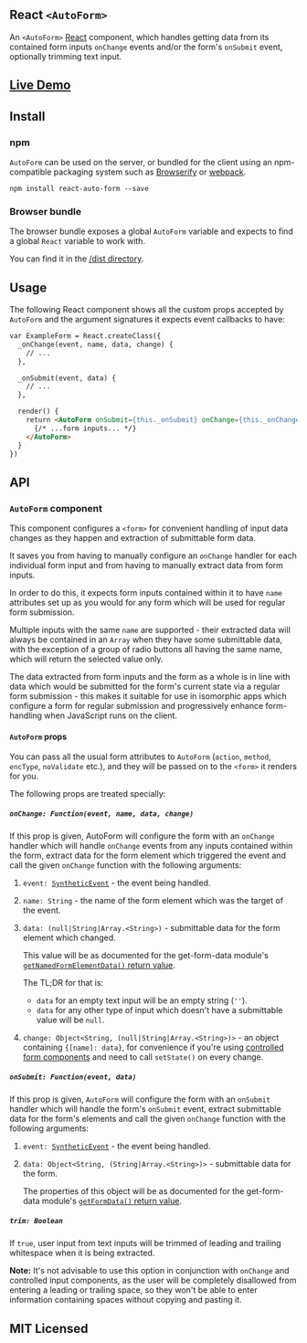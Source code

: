 ## React `<AutoForm>`

An `<AutoForm>` [React](http://facebook.github.io/react/) component, which
handles getting data from its contained form inputs `onChange` events and/or
the form's `onSubmit` event, optionally trimming text input.

## [Live Demo](http://insin.github.io/react-auto-form/)

## Install

### npm

`AutoForm` can be used on the server, or bundled for the client using an
npm-compatible packaging system such as [Browserify](http://browserify.org/) or
[webpack](http://webpack.github.io/).

```
npm install react-auto-form --save
```

### Browser bundle

The browser bundle exposes a global `AutoForm` variable and expects to find a
global `React` variable to work with.

You can find it in the [/dist directory](https://github.com/insin/react-auto-form/tree/master/dist).

## Usage

The following React component shows all the custom props accepted by `AutoForm`
and the argument signatures it expects event callbacks to have:

```html
var ExampleForm = React.createClass({
  _onChange(event, name, data, change) {
    // ...
  },

  _onSubmit(event, data) {
    // ...
  },

  render() {
    return <AutoForm onSubmit={this._onSubmit} onChange={this._onChange} trim>
      {/* ...form inputs... */}
    </AutoForm>
  }
})
```

## API

### `AutoForm` component

This component configures a `<form>` for convenient handling of input data
changes as they happen and extraction of submittable form data.

It saves you from having to manually configure an `onChange` handler for each
individual form input and from having to manually extract data from form inputs.

In order to do this, it expects form inputs contained within it to have `name`
attributes set up as you would for any form which will be used for regular form
submission.

Multiple inputs with the same `name` are supported - their extracted data will
always be contained in an `Array` when they have some submittable data, with the
exception of a group of radio buttons all having the same name, which will
return the selected value only.

The data extracted from form inputs and the form as a whole is in line with
data which would be submitted for the form's current state via a regular form
submission - this makes it suitable for use in isomorphic apps which configure
a form for regular submission and progressively enhance form-handling when
JavaScript runs on the client.

#### `AutoForm` props

You can pass all the usual form attributes to `AutoForm` (`action`, `method`,
`encType`, `noValidate` etc.), and they will be passed on to the `<form>` it
renders for you.

The following props are treated specially:

##### `onChange: Function(event, name, data, change)`

If this prop is given, AutoForm will configure the form with an `onChange`
handler which will handle `onChange` events from any inputs contained within
the form, extract data for the form element which triggered the event and
call the given `onChange` function with the following arguments:

1. `event: `[`SyntheticEvent`](http://facebook.github.io/react/docs/events.html#syntheticevent) - the event being handled.

2. `name: String` - the name of the form element which was the target of the event.

3. `data: (null|String|Array.<String>)` - submittable data for the form element which changed.

   This value will be as documented for the get-form-data module's
   [`getNamedFormElementData()` return value](https://github.com/insin/get-form-data#return-type-nullstringarraystring).

   The TL;DR for that is:

   * `data` for an empty text input will be an empty string (`''`).
   * `data` for any other type of input which doesn't have a submittable value
     will be `null`.

4. `change: Object<String, (null|String|Array.<String>)>` - an object containing
   `{[name]: data}`, for convenience if you're using
   [controlled form components](http://facebook.github.io/react/docs/forms.html#controlled-components)
   and need to call `setState()` on every change.

##### `onSubmit: Function(event, data)`

If this prop is given, `AutoForm` will configure the form with an `onSubmit`
handler which will handle the form's `onSubmit` event, extract submittable data
for the form's elements and call the given `onChange` function with the following
arguments:

1. `event: `[`SyntheticEvent`](http://facebook.github.io/react/docs/events.html#syntheticevent) - the event being handled.

2. `data: Object<String, (String|Array.<String>)>` - submittable data for the form.

   The properties of this object will be as documented for the get-form-data
   module's [`getFormData()` return value](https://github.com/insin/get-form-data#return-type-objectstring-stringarraystring).

##### `trim: Boolean`

If `true`, user input from text inputs will be trimmed of leading and trailing
whitespace when it is being extracted.

**Note:** It's not advisable to use this option in conjunction with `onChange`
and controlled input components, as the user will be completely disallowed from
entering a leading or trailing space, so they won't be able to enter information
containing spaces without copying and pasting it.

## MIT Licensed